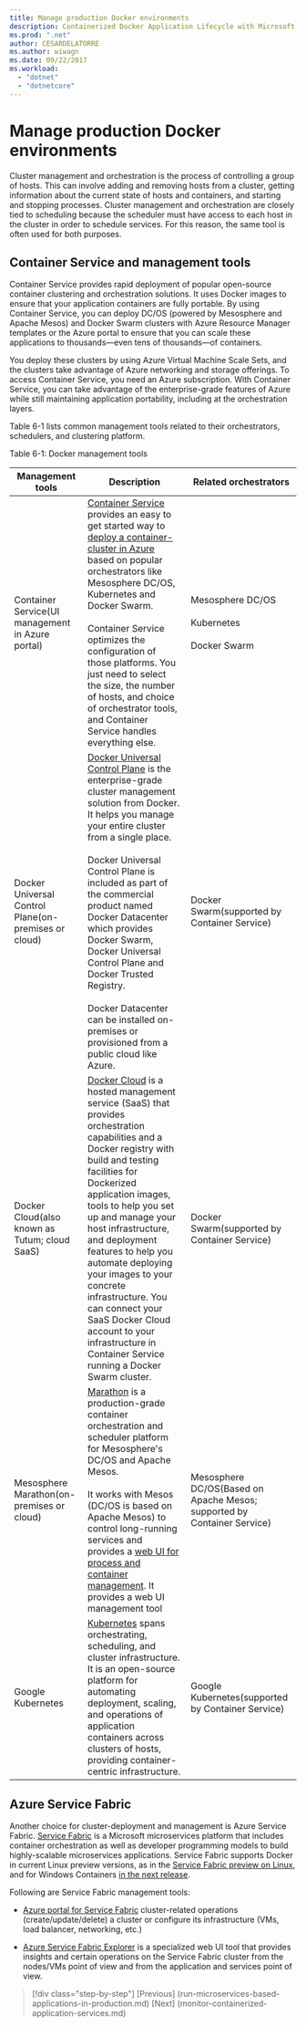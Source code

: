 ```yaml
---
title: Manage production Docker environments
description: Containerized Docker Application Lifecycle with Microsoft Platform and Tools
ms.prod: ".net"
author: CESARDELATORRE
ms.author: wiwagn
ms.date: 09/22/2017
ms.workload: 
  - "dotnet"
  - "dotnetcore"
---
```

# Manage production Docker environments

Cluster management and orchestration is the process of controlling a group of hosts. This can involve adding and removing hosts from a cluster, getting information about the current state of hosts and containers, and starting and stopping processes. Cluster management and orchestration are closely tied to scheduling because the scheduler must have access to each host in the cluster in order to schedule services. For this reason, the same tool is often used for both purposes.

## Container Service and management tools

Container Service provides rapid deployment of popular open-source container clustering and orchestration solutions. It uses Docker images to ensure that your application containers are fully portable. By using Container Service, you can deploy DC/OS (powered by Mesosphere and Apache Mesos) and Docker Swarm clusters with Azure Resource Manager templates or the Azure portal to ensure that you can scale these applications to thousands—even tens of thousands—of containers.

You deploy these clusters by using Azure Virtual Machine Scale Sets, and the clusters take advantage of Azure networking and storage offerings. To access Container Service, you need an Azure subscription. With Container Service, you can take advantage of the enterprise-grade features of Azure while still maintaining application portability, including at the orchestration layers.

Table 6-1 lists common management tools related to their orchestrators, schedulers, and clustering platform.

Table 6-1: Docker management tools


| Management tools      | Description           | Related orchestrators |
|-----------------------|-----------------------|-----------------------|
| Container Service\(UI management in Azure portal) | [Container Service](https://azure.microsoft.com/en-us/services/container-service/) provides an easy to get started way to [deploy a container-cluster in Azure](https://docs.microsoft.com/azure/container-service/dcos-swarm/container-service-deployment) based on popular orchestrators like Mesosphere DC/OS, Kubernetes and Docker Swarm. <br /><br /> Container Service optimizes the configuration of those platforms. You just need to select the size, the number of hosts, and choice of orchestrator tools, and Container Service handles everything else. | Mesosphere DC/OS <br /><br /> Kubernetes <br /><br /> Docker Swarm |
| Docker Universal Control Plane\(on-premises or cloud) | [Docker Universal Control Plane](https://docs.docker.com/v1.11/ucp/overview/) is the enterprise-grade cluster management solution from Docker. It helps you manage your entire cluster from a single place. <br /><br /> Docker Universal Control Plane is included as part of the commercial product named Docker Datacenter which provides Docker Swarm, Docker Universal Control Plane and Docker Trusted Registry. <br /><br /> Docker Datacenter can be installed on-premises or provisioned from a public cloud like Azure. | Docker Swarm\(supported by Container Service) |
| Docker Cloud\(also known as Tutum; cloud SaaS) | [Docker Cloud](https://docs.docker.com/docker-cloud/) is a hosted management service (SaaS) that provides orchestration capabilities and a Docker registry with build and testing facilities for Dockerized application images, tools to help you set up and manage your host infrastructure, and deployment features to help you automate deploying your images to your concrete infrastructure. You can connect your SaaS Docker Cloud account to your infrastructure in Container Service running a Docker Swarm cluster. | Docker Swarm\(supported by Container Service) |
| Mesosphere Marathon\(on-premises or cloud) | [Marathon](https://mesosphere.github.io/marathon/docs/marathon-ui.html) is a production-grade container orchestration and scheduler platform for Mesosphere's DC/OS and Apache Mesos. <br /><br /> It works with Mesos (DC/OS is based on Apache Mesos) to control long-running services and provides a [web UI for process and container management](https://mesosphere.github.io/marathon/docs/marathon-ui.html). It provides a web UI management tool | Mesosphere DC/OS\(Based on Apache Mesos; supported by Container Service) |
| Google Kubernetes | [Kubernetes](http://kubernetes.io/docs/user-guide/ui/#dashboard-access) spans orchestrating, scheduling, and cluster infrastructure. It is an open-source platform for automating deployment, scaling, and operations of application containers across clusters of hosts, providing container-centric infrastructure. | Google Kubernetes\(supported by Container Service) |

## Azure Service Fabric

Another choice for cluster-deployment and management is Azure Service Fabric. [Service Fabric](https://azure.microsoft.com/en-us/services/service-fabric/) is a Microsoft microservices platform that includes container orchestration as well as developer programming models to build highly-scalable microservices applications. Service Fabric supports Docker in current Linux preview versions, as in the [Service Fabric preview on Linux](https://docs.microsoft.com/azure/service-fabric/service-fabric-deploy-anywhere), and for Windows Containers [in the next release](https://docs.microsoft.com/azure/service-fabric/service-fabric-containers-overview).

Following are Service Fabric management tools:

-   [Azure portal for Service Fabric](https://docs.microsoft.com/azure/service-fabric/service-fabric-cluster-creation-via-portal) cluster-related operations (create/update/delete) a cluster or configure its infrastructure (VMs, load balancer, networking, etc.)

-   [Azure Service Fabric Explorer](https://docs.microsoft.com/azure/service-fabric/service-fabric-visualizing-your-cluster) is a specialized web UI tool that provides insights and certain operations on the Service Fabric cluster from the nodes/VMs point of view and from the application and services point of view.


>[!div class="step-by-step"]
[Previous] (run-microservices-based-applications-in-production.md)
[Next] (monitor-containerized-application-services.md)
